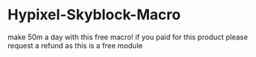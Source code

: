 # Hypixel-Skyblock-Macro
make 50m a day with this free macro!
if you paid for this product please request a refund as this is a free module
